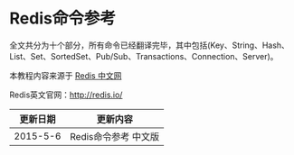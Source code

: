 #  Redis命令参考

全文共分为十个部分，所有命令已经翻译完毕，其中包括(Key、String、Hash、List、Set、SortedSet、Pub/Sub、Transactions、Connection、Server)。

本教程内容来源于 [Redis 中文网](http://redisdoc.com/)

Redis英文官网：<http://redis.io/>

|更新日期    |更新内容
|----------|--------------------
|2015-5-6|Redis命令参考 中文版